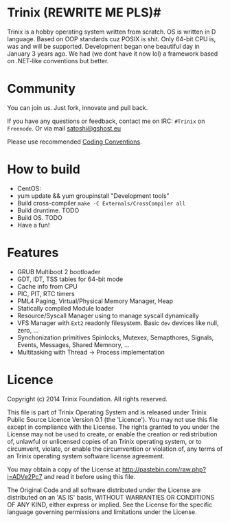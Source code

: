 # Trinix (REWRITE ME PLS)#
Trinix is a hobby operating system written from scratch. OS is written in D language.
Based on OOP standards cuz POSIX is shit. Only 64-bit CPU is, was and will be supported.
Development began one beautiful day in January 3 years ago.
We had (we dont have it now lol) a framework based on .NET-like conventions but better.


# Community #
You can join us. Just fork, innovate and pull back.

If you have any questions or feedback, contact me on IRC: `#Trinix` on `Freenode`.
Or via mail satoshi@gshost.eu

Please use recommended [Coding Conventions](https://github.com/Bloodmanovski/Trinix/blob/master/CC.md).


# How to build #
* CentOS:
* yum update && yum groupinstall "Development tools"
* Build cross-compiler `make -C Externals/CrossCompiler all`
* Build druntime. TODO
* Build OS. TODO
* Have a fun!


# Features #
* GRUB Multiboot 2 bootloader
* GDT, IDT, TSS tables for 64-bit mode
* Cache info from CPU
* PIC, PIT, RTC timers
* PML4 Paging, Virtual/Physical Memory Manager, Heap
* Statically compiled Module loader
* Resource/Syscall Manager using to manage syscall dynamically
* VFS Manager with `Ext2` readonly filesystem. Basic `dev` devices like null, zero, ...
* Synchonization primitives Spinlocks, Mutexex, Semapthores, Signals, Events, Messages, Shared Memnory, ...
* Multitasking with Thread -> Process implementation
	
	
# Licence #
Copyright (c) 2014 Trinix Foundation. All rights reserved.
 
This file is part of Trinix Operating System and is released under Trinix 
Public Source Licence Version 0.1 (the 'Licence'). You may not use this file
except in compliance with the License. The rights granted to you under the
License may not be used to create, or enable the creation or redistribution
of, unlawful or unlicensed copies of an Trinix operating system, or to
circumvent, violate, or enable the circumvention or violation of, any terms
of an Trinix operating system software license agreement.
 
You may obtain a copy of the License at
http://pastebin.com/raw.php?i=ADVe2Pc7 and read it before using this file.
 
The Original Code and all software distributed under the License are
distributed on an 'AS IS' basis, WITHOUT WARRANTIES OR CONDITIONS OF ANY 
KIND, either express or implied. See the License for the specific language
governing permissions and limitations under the License.